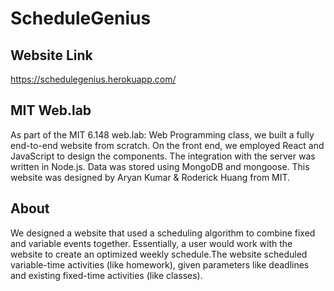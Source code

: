 # ScheduleGenius

## Website Link

https://schedulegenius.herokuapp.com/

## MIT Web.lab

As part of the MIT 6.148 web.lab: Web Programming class, we built a fully end-to-end website from scratch. On the front end, we employed React and JavaScript to design the components. The integration with the server was written in Node.js. Data was stored using MongoDB and mongoose. This website was designed by Aryan Kumar & Roderick Huang from MIT.

## About

We designed a website that used a scheduling algorithm to combine fixed and variable events together. Essentially, a user would work with the website to create an optimized weekly schedule.The website scheduled variable-time activities (like homework), given parameters like
deadlines and existing fixed-time activities (like classes).
